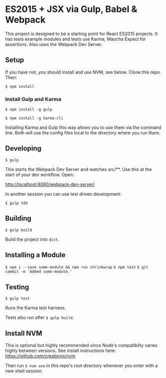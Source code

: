 # ES2015 + JSX via Gulp, Babel & Webpack

This project is designed to be a starting point for React ES2015 projects. It has tests example modules and tests use Karma, Maocha Expect for assertions. Also uses the Webpack Dev Server.

## Setup

If you have not, you should install and use NVM, see below. Clone this repo. Then:

`$ npm install`

### Install Gulp and Karma

`$ npm install -g gulp`

`$ npm install -g karma-cli`

Installing Karma and Gulp this way allows you to use them via the command line. Both will use the config files local to the directory where you run them.

## Developing

`$ gulp`

This starts the Webpack Dev Server and watches src/**. Use this at the start of your dev workflow. Open:

[http://localhost:8080/webpack-dev-server/](http://localhost:8080/webpack-dev-server/)

In another session you can use test driven development:

`$ gulp tdd`


## Building

`$ gulp build`

Build the project into `dist`.

## Installing a Module

`$ npm i --save some-module && npm run shrinkwrap`
`$ npm test`
`$ git commit -m 'Added some-module.'`

## Testing

`$ gulp test`

Runs the Karma test harness.

Tests also run after `$ gulp build`.

## Install NVM

This is optional but highly recommended since Node's compatibilty varies highly between versions. See install instructions here: https://github.com/creationix/nvm

Then run `$ nvm use` in this repo's root directory whenever you enter with a new shell session.
